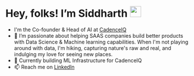 # Hey, folks! I’m Siddharth <img src="https://raw.githubusercontent.com/MartinHeinz/MartinHeinz/master/wave.gif" width="30px">
-   I'm the Co-founder & Head of AI at [CadenceIQ](https://www.cadenceiq.ai/)
- 👀  I’m passionate about helping SAAS companies build better products with Data Science & Machine learning capabilities. When I'm not playing around with data, I'm hiking, capturing nature's raw and real, and indulging my love for seeing new places.
- 🌱    Currently building ML Infrastructure for CadenceIQ
- 📫    Reach me on [LinkedIn](https://www.linkedin.com/in/siddharth-singh-306b341a5/)


<!---
SidtheKidx/SidtheKidx is a ✨ special ✨ repository because its `README.md` (this file) appears on your GitHub profile.
You can click the Preview link to take a look at your changes.
--->
